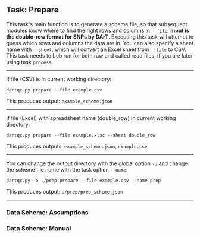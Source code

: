 ## Task: Prepare

This task's main function is to generate a scheme file, so that subsequent modules know where to find the right rows and columns in `--file`.  **Input is the double-row format for SNPs by DArT**. Executing this task will attempt to guess which rows and columns the data are in. You can also specify a sheet name with `--sheet`, which will convert an Excel sheet from `--file` to CSV. This task needs to beb run for both raw and called read files, if you are later using task `process`.

---

If file (CSV) is in current working directory:

`dartqc.py prepare --file example.csv`

This produces output: `example_scheme.json`

---

If file (Excel) with spreadsheet name (double_row) in current working directory:

`dartqc.py prepare --file example.xlsc --sheet double_row`

This produces outputs: `example_scheme.json`, `example.csv`

---

You can change the output directory with the global option `-o` and change the scheme file name with the task option `--name`:

`dartqc.py -o ./prep prepare --file example.csv --name prep`

This produces output: `./prep/prep_scheme.json`

---

### Data Scheme: Assumptions

### Data Scheme: Manual

